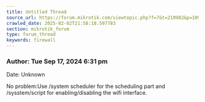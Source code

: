 ```yaml
---
title: Untitled Thread
source_url: https://forum.mikrotik.com/viewtopic.php?f=7&t=210982&p=1097686#p1097686
crawled_date: 2025-02-02T21:58:18.597783
section: mikrotik_forum
type: forum_thread
keywords: firewall
---
```


### Author: Tue Sep 17, 2024 6:31 pm
Date: Unknown

No problem:Use /system scheduler for the scheduling part and /sysstem/script for enabling/disabling the wifi interface.

